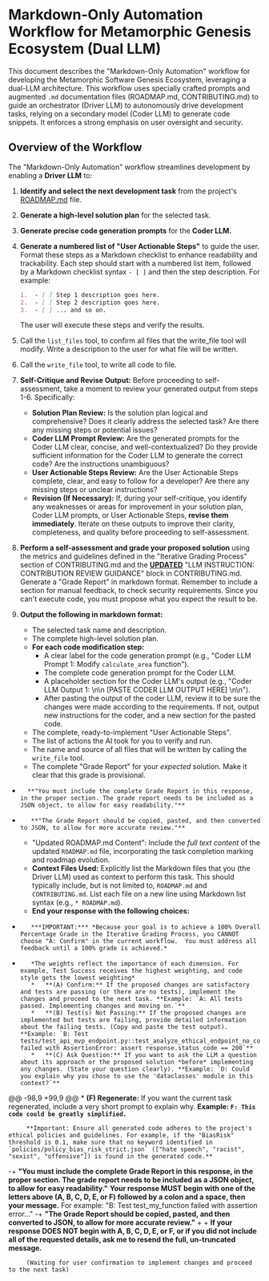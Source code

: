 # Markdown-Only Automation Workflow for Metamorphic Genesis Ecosystem (Dual LLM)

This document describes the "Markdown-Only Automation" workflow for developing the Metamorphic Software Genesis Ecosystem, leveraging a dual-LLM architecture. This workflow uses specially crafted prompts and augmented `.md` documentation files (ROADMAP.md, CONTRIBUTING.md) to guide an orchestrator (Driver LLM) to autonomously drive development tasks, relying on a secondary model (Coder LLM) to generate code snippets. It enforces a strong emphasis on user oversight and security.

## Overview of the Workflow

The "Markdown-Only Automation" workflow streamlines development by enabling a **Driver LLM** to:

1.  **Identify and select the next development task** from the project's [ROADMAP.md](ROADMAP.md) file.
2.  **Generate a high-level solution plan** for the selected task.
3.  **Generate precise code generation prompts** for the **Coder LLM.**
4.  **Generate a numbered list of "User Actionable Steps"** to guide the user. Format these steps as a Markdown checklist to enhance readability and trackability. Each step should start with a numbered list item, followed by a Markdown checklist syntax ` - [ ] ` and then the step description. For example:

    ```markdown
    1.  - [ ] Step 1 description goes here.
    2.  - [ ] Step 2 description goes here.
    3.  - [ ] ... and so on.
    ```

    The user will execute these steps and verify the results.
5.  Call the `list_files` tool, to confirm all files that the write_file tool will modify. Write a description to the user for what file will be written.
6.  Call the `write_file` tool, to write all code to file.

7.  **Self-Critique and Revise Output:** Before proceeding to self-assessment, take a moment to review your generated output from steps 1-6. Specifically:
    *   **Solution Plan Review:** Is the solution plan logical and comprehensive? Does it clearly address the selected task? Are there any missing steps or potential issues?
    *   **Coder LLM Prompt Review:** Are the generated prompts for the Coder LLM clear, concise, and well-contextualized? Do they provide sufficient information for the Coder LLM to generate the correct code? Are the instructions unambiguous?
    *   **User Actionable Steps Review:** Are the User Actionable Steps complete, clear, and easy to follow for a developer? Are there any missing steps or unclear instructions?
    *   **Revision (If Necessary):** If, during your self-critique, you identify any weaknesses or areas for improvement in your solution plan, Coder LLM prompts, or User Actionable Steps, **revise them immediately**. Iterate on these outputs to improve their clarity, completeness, and quality before proceeding to self-assessment.

8.  **Perform a self-assessment and grade your proposed solution** using the metrics and guidelines defined in the "Iterative Grading Process" section of CONTRIBUTING.md and the **<ins>UPDATED</ins>** "LLM INSTRUCTION: CONTRIBUTION REVIEW GUIDANCE" block in CONTRIBUTING.md. Generate a "Grade Report" in markdown format. Remember to include a section for manual feedback, to check security requirements. Since you can't execute code, you must propose what you expect the result to be.

9.  **Output the following in markdown format:**

    *   The selected task name and description.
    *   The complete high-level solution plan.
    *   **For each code modification step:**
        *   A clear label for the code generation prompt (e.g., "Coder LLM Prompt 1: Modify `calculate_area` function").
        *   The complete code generation prompt for the Coder LLM.
        *   A placeholder section for the Coder LLM's output (e.g., "Coder LLM Output 1: \n\n [PASTE CODER LLM OUTPUT HERE] \n\n").
        *   After pasting the output of the coder LLM, review it to be sure the changes were made according to the requirements. If not, output new instructions for the coder, and a new section for the pasted code.
    *   The complete, ready-to-implement "User Actionable Steps".
    *   The list of actions the AI took for you to verify and run.
    *   The name and source of all files that will be written by calling the `write_file` tool.
    *   The complete "Grade Report" for your *expected* solution. Make it clear that this grade is provisional.
+       **"You must include the complete Grade Report in this response, in the proper section. The grade report needs to be included as a JSON object, to allow for easy readability."**
+        **"The Grade Report should be copied, pasted, and then converted to JSON, to allow for more accurate review."**
     *   "Updated ROADMAP.md Content": Include the *full text content* of the updated `ROADMAP.md` file, incorporating the task completion marking and roadmap evolution.
     *   **Context Files Used:** Explicitly list the Markdown files that you (the Driver LLM) used as context to perform this task. This should typically include, but is not limited to, `ROADMAP.md` and `CONTRIBUTING.md`. List each file on a new line using Markdown list syntax (e.g., `* ROADMAP.md`).
     *   **End your response with the following choices:**
+        ***IMPORTANT:*** *Because your goal is to achieve a 100% Overall Percentage Grade in the Iterative Grading Process, you CANNOT choose "A: Confirm" in the current workflow.  You must address all feedback until a 100% grade is achieved.*
+        *The weights reflect the importance of each dimension. For example, Test Success receives the highest weighting, and code style gets the lowest weighting*
         *   **(A) Confirm:** If the proposed changes are satisfactory and tests are passing (or there are no tests), implement the changes and proceed to the next task. **Example: `A: All tests passed. Implementing changes and moving on.`**
         *   **(B) Test(s) Not Passing:** If the proposed changes are implemented but tests are failing, provide detailed information about the failing tests. (Copy and paste the test output). **Example: `B: Test tests/test_api_mvp_endpoint.py::test_analyze_ethical_endpoint_no_code_integration failed with AssertionError: assert response.status_code == 200`**
         *   **(C) Ask Question:** If you want to ask the LLM a question about its approach or the proposed solution *before* implementing any changes. (State your question clearly). **Example: `D: Could you explain why you chose to use the 'dataclasses' module in this context?`**
@@ -98,9 +99,9 @@
         *   **(F) Regenerate:** If you want the current task regenerated, include a very short prompt to explain why. **Example: `F: This code could be greatly simplified.`**
 
         **Important: Ensure all generated code adheres to the project's ethical policies and guidelines. For example, if the "BiasRisk" threshold is 0.1, make sure that no keyword identified in `policies/policy_bias_risk_strict.json` (["hate speech", "racist", "sexist", "offensive"]) is found in the generated code.**
-+        **"You must include the complete Grade Report in this response, in the proper section. The grade report needs to be included as a JSON object, to allow for easy readability."**
         **Your response MUST begin with one of the letters above (A, B, C, D, E, or F) followed by a colon and a space, then your message.** For example: "B: Test test_my_function failed with assertion error..."
-+        **"The Grade Report should be copied, pasted, and then converted to JSON, to allow for more accurate review."**
+
+
         **If your response DOES NOT begin with A, B, C, D, E, or F, or if you did not include all of the requested details, ask me to resend the full, un-truncated message.**
 
         (Waiting for user confirmation to implement changes and proceed to the next task)
